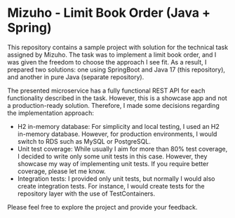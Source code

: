 # Mizuho - Limit Book Order (Java + Spring)
This repository contains a sample project with solution for the technical task assigned by Mizuho. The task was to implement a limit book order, and I was given the freedom to choose the approach I see fit. As a result, I prepared two solutions: one using SpringBoot and Java 17 (this repository), and another in pure Java (separate repository).

The presented microservice has a fully functional REST API for each functionality described in the task. However, this is a showcase app and not a production-ready solution. Therefore, I made some decisions regarding the implementation approach:

- H2 in-memory database: For simplicity and local testing, I used an H2 in-memory database. However, for production environments, I would switch to RDS such as MySQL or PostgreSQL.
- Unit test coverage: While usually I aim for more than 80% test coverage, I decided to write only some unit tests in this case. However, they showcase my way of implementing unit tests. If you require better coverage, please let me know.
- Integration tests: I provided only unit tests, but normally I would also create integration tests. For instance, I would create tests for the repository layer with the use of TestContainers.

Please feel free to explore the project and provide your feedback.
